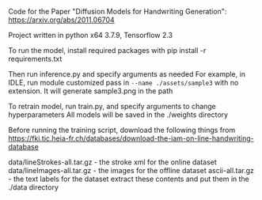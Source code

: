 Code for the Paper "Diffusion Models for Handwriting Generation": https://arxiv.org/abs/2011.06704

Project written in python x64 3.7.9, Tensorflow 2.3

To run the model, install required packages with 
pip install -r requirements.txt 

Then run inference.py and specify arguments as needed
For example, in IDLE, run module customized pass in `--name ./assets/sample3` with no extension. It will generate sample3.png in the path


To retrain model, run train.py, and specify arguments to change hyperparameters
All models will be saved in the ./weights directory


Before running the training script, download the following things from 
https://fki.tic.heia-fr.ch/databases/download-the-iam-on-line-handwriting-database

data/lineStrokes-all.tar.gz   -   the stroke xml for the online dataset
data/lineImages-all.tar.gz    -   the images for the offline dataset
ascii-all.tar.gz              -   the text labels for the dataset
extract these contents and put them in the ./data directory 
